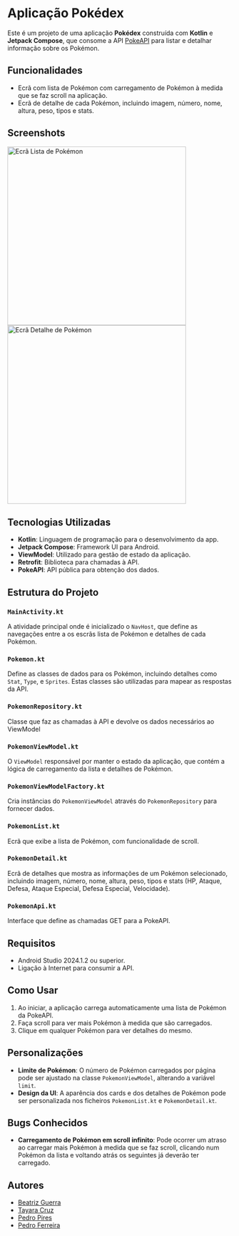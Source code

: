 # Aplicação Pokédex

Este é um projeto de uma aplicação **Pokédex** construída com **Kotlin** e **Jetpack Compose**, que consome a API [PokeAPI](https://pokeapi.co/) para listar e detalhar informação sobre os Pokémon.

## Funcionalidades

- Ecrã com lista de Pokémon com carregamento de Pokémon à medida que se faz scroll na aplicação.
- Ecrã de detalhe de cada Pokémon, incluindo imagem, número, nome, altura, peso, tipos e stats.

## Screenshots

<img alt ="Ecrã Lista de Pokémon" src="https://github.com/user-attachments/assets/68ce4ad2-fd33-42db-97bf-a360656a03da" width="400px">
<img alt ="Ecrã Detalhe de Pokémon" src="https://github.com/user-attachments/assets/e401eb97-9d21-4c8b-aba3-459ae7b3df4b" width="400px">


## Tecnologias Utilizadas

- **Kotlin**: Linguagem de programação para o desenvolvimento da app.
- **Jetpack Compose**: Framework UI para Android.
- **ViewModel**: Utilizado para gestão de estado da aplicação.
- **Retrofit**: Biblioteca para chamadas à API.
- **PokeAPI**: API pública para obtenção dos dados.

## Estrutura do Projeto

### `MainActivity.kt`
A atividade principal onde é inicializado o `NavHost`, que define as navegações entre a os escrãs lista de Pokémon e detalhes de cada Pokémon.

### `Pokemon.kt`
Define as classes de dados para os Pokémon, incluindo detalhes como `Stat`, `Type`, e `Sprites`. Estas classes são utilizadas para mapear as respostas da API.

### `PokemonRepository.kt`
Classe que faz as chamadas à API e devolve os dados necessários ao ViewModel

### `PokemonViewModel.kt`
O `ViewModel` responsável por manter o estado da aplicação, que contém a lógica de carregamento da lista e detalhes de Pokémon.

### `PokemonViewModelFactory.kt`
Cria instâncias do `PokemonViewModel` através do `PokemonRepository` para fornecer dados.

### `PokemonList.kt`
Ecrã que exibe a lista de Pokémon, com funcionalidade de scroll.

### `PokemonDetail.kt`
Ecrã de detalhes que mostra as informações de um Pokémon selecionado, incluindo imagem, número, nome, altura, peso, tipos e stats (HP, Ataque, Defesa, Ataque Especial, Defesa Especial, Velocidade).

### `PokemonApi.kt`
Interface que define as chamadas GET para a PokeAPI.

## Requisitos

- Android Studio 2024.1.2 ou superior.
- Ligação à Internet para consumir a API.

## Como Usar

1. Ao iniciar, a aplicação carrega automaticamente uma lista de Pokémon da PokeAPI.
2. Faça scroll para ver mais Pokémon à medida que são carregados.
3. Clique em qualquer Pokémon para ver detalhes do mesmo.

## Personalizações

- **Limite de Pokémon**: O número de Pokémon carregados por página pode ser ajustado na classe `PokemonViewModel`, alterando a variável `limit`.
- **Design da UI**: A aparência dos cards e dos detalhes de Pokémon pode ser personalizada nos ficheiros `PokemonList.kt` e `PokemonDetail.kt`.

## Bugs Conhecidos

- **Carregamento de Pokémon em scroll infinito**: Pode ocorrer um atraso ao carregar mais Pokémon à medida que se faz scroll, clicando num Pokémon da lista e voltando atrás os seguintes já deverão ter carregado.

## Autores

- [Beatriz Guerra](https://github.com/b-guerra97)
- [Tayara Cruz](https://github.com/Tayara32)
- [Pedro Pires](https://github.com/rookpmp)
- [Pedro Ferreira](https://github.com/PedrocasPitucho)

